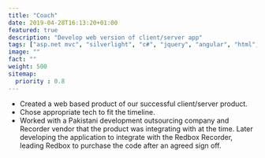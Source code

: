 ```yaml
---
title: "Coach"
date: 2019-04-28T16:13:20+01:00
featured: true
description: "Develop web version of client/server app"
tags: ["asp.net mvc", "silverlight", "c#", "jquery", "angular", "html", "css", "bootstrap", "javascript", "ajax", "restful api", "ria services", "kendoui", "telerik silverlight"]
image: ""
fact: ""
weight: 500
sitemap:
  priority : 0.8
---
```


- Created a web based product of our successful client/server product. 
- Chose appropriate tech to fit the timeline.  
- Worked with a Pakistani development outsourcing company and Recorder vendor that the product was integrating with at the time.  Later developing the application to integrate with the Redbox Recorder, leading Redbox to purchase the code after an agreed sign off. 
